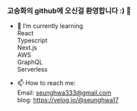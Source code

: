 ### 고승화의 github에 오신걸 환영합니다 :) 👋   

- 🌱 I’m currently learning    
React   
Typescript   
Next.js   
AWS   
GraphQL  
Serverless

- 📫 How to reach me:    
Email: seunghwa333@gmail.com   
blog: https://velog.io/@seunghwa17     




